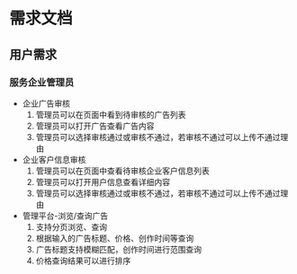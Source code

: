 # 需求文档

## 用户需求

### 服务企业管理员

- 企业广告审核
  1. 管理员可以在页面中看到待审核的广告列表
  2. 管理员可以打开广告查看广告内容
  3. 管理员可以选择审核通过或审核不通过，若审核不通过可以上传不通过理由
- 企业客户信息审核
  1. 管理员可以在页面中查看待审核企业客户信息列表
  2. 管理员可以打开用户信息查看详细内容
  3. 管理员可以选择审核通过或审核不通过，若审核不通过可以上传不通过理由
- 管理平台-浏览/查询广告
  1. 支持分页浏览、查询
  2. 根据输入的广告标题、价格、创作时间等查询
  3. 广告标题支持模糊匹配，创作时间进行范围查询
  4. 价格查询结果可以进行排序
